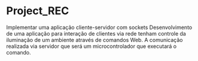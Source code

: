 # Project_REC
Implementar uma aplicação cliente-servidor com sockets
Desenvolvimento de uma aplicação para interação de clientes via rede tenham controle da iluminação de um ambiente através de comandos Web. A comunicação realizada via servidor que será um microcontrolador que executará o comando.